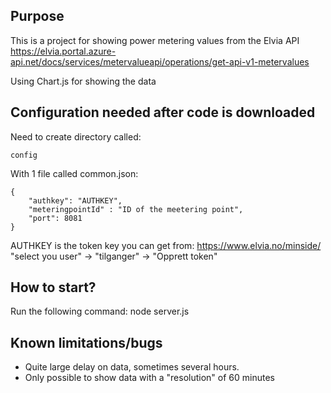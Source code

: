
## Purpose
This is a project for showing power metering values from the Elvia API
https://elvia.portal.azure-api.net/docs/services/metervalueapi/operations/get-api-v1-metervalues

Using Chart.js for showing the data

## Configuration needed after code is downloaded

Need to create directory called: 

    config

With 1 file called common.json:

    {
        "authkey": "AUTHKEY",
        "meteringpointId" : "ID of the meetering point",
        "port": 8081
    }

AUTHKEY is the token key you can get from:
https://www.elvia.no/minside/ "select you user" -> "tilganger" -> "Opprett token"


## How to start?
Run the following command:
node server.js

## Known limitations/bugs
- Quite large delay on data, sometimes several hours.
- Only possible to show data with a "resolution" of 60 minutes
